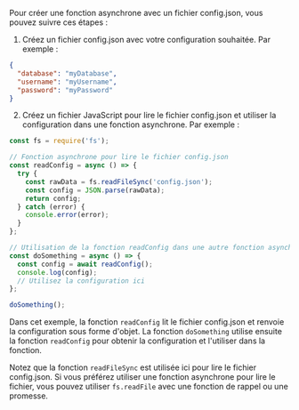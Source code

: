 Pour créer une fonction asynchrone avec un fichier config.json, vous pouvez suivre ces étapes :

1. Créez un fichier config.json avec votre configuration souhaitée. Par exemple :
```json
{
  "database": "myDatabase",
  "username": "myUsername",
  "password": "myPassword"
}
```
2. Créez un fichier JavaScript pour lire le fichier config.json et utiliser la configuration dans une fonction asynchrone. Par exemple :
```javascript
const fs = require('fs');

// Fonction asynchrone pour lire le fichier config.json
const readConfig = async () => {
  try {
    const rawData = fs.readFileSync('config.json');
    const config = JSON.parse(rawData);
    return config;
  } catch (error) {
    console.error(error);
  }
};

// Utilisation de la fonction readConfig dans une autre fonction asynchrone
const doSomething = async () => {
  const config = await readConfig();
  console.log(config);
  // Utilisez la configuration ici
};

doSomething();
```
Dans cet exemple, la fonction `readConfig` lit le fichier config.json et renvoie la configuration sous forme d'objet. La fonction `doSomething` utilise ensuite la fonction `readConfig` pour obtenir la configuration et l'utiliser dans la fonction.

Notez que la fonction `readFileSync` est utilisée ici pour lire le fichier config.json. Si vous préférez utiliser une fonction asynchrone pour lire le fichier, vous pouvez utiliser `fs.readFile` avec une fonction de rappel ou une promesse.